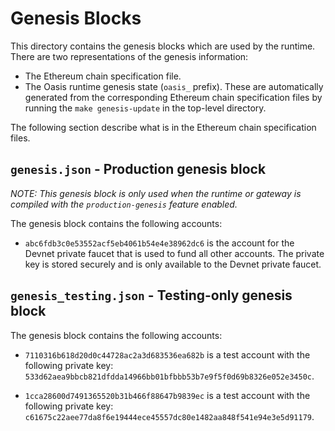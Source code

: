 # Genesis Blocks

This directory contains the genesis blocks which are used by the runtime. There
are two representations of the genesis information:

* The Ethereum chain specification file.
* The Oasis runtime genesis state (`oasis_` prefix). These are automatically
  generated from the corresponding Ethereum chain specification files by running
  the `make genesis-update` in the top-level directory.

The following section describe what is in the Ethereum chain specification files.

## `genesis.json` - Production genesis block

*NOTE: This genesis block is only used when the runtime or gateway is compiled
with the `production-genesis` feature enabled.*

The genesis block contains the following accounts:

* `abc6fdb3c0e53552acf5eb4061b54e4e38962dc6` is the account for the Devnet private
  faucet that is used to fund all other accounts. The private key is stored securely
  and is only available to the Devnet private faucet.

## `genesis_testing.json` - Testing-only genesis block

The genesis block contains the following accounts:

* `7110316b618d20d0c44728ac2a3d683536ea682b` is a test account with the following
  private key: `533d62aea9bbcb821dfdda14966bb01bfbbb53b7e9f5f0d69b8326e052e3450c`.

* `1cca28600d7491365520b31b466f88647b9839ec` is a test account with the following
  private key: `c61675c22aee77da8f6e19444ece45557dc80e1482aa848f541e94e3e5d91179`.
